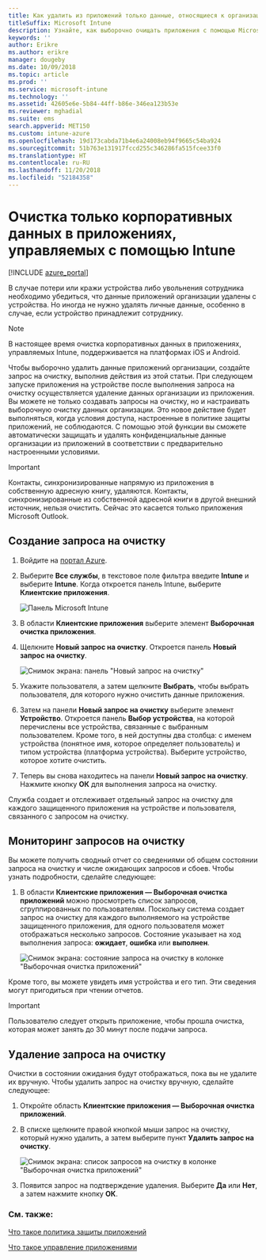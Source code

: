 ```yaml
---
title: Как удалить из приложений только данные, относящиеся к организации
titleSuffix: Microsoft Intune
description: Узнайте, как выборочно очищать приложения с помощью Microsoft Intune.
keywords: ''
author: Erikre
ms.author: erikre
manager: dougeby
ms.date: 10/09/2018
ms.topic: article
ms.prod: ''
ms.service: microsoft-intune
ms.technology: ''
ms.assetid: 42605e6e-5b84-44ff-b86e-346ea123b53e
ms.reviewer: mghadial
ms.suite: ems
search.appverid: MET150
ms.custom: intune-azure
ms.openlocfilehash: 19d173cabda71b4e6a24008eb94f9665c54ba924
ms.sourcegitcommit: 51b763e131917fccd255c346286fa515fcee33f0
ms.translationtype: HT
ms.contentlocale: ru-RU
ms.lasthandoff: 11/20/2018
ms.locfileid: "52184358"
---
```

# <a name="how-to-wipe-only-corporate-data-from-intune-managed-apps"></a>Очистка только корпоративных данных в приложениях, управляемых с помощью Intune

[!INCLUDE [azure_portal](./includes/azure_portal.md)]

В случае потери или кражи устройства либо увольнения сотрудника необходимо убедиться, что данные приложений организации удалены с устройства. Но иногда не нужно удалять личные данные, особенно в случае, если устройство принадлежит сотруднику.

>[!NOTE]
> В настоящее время очистка корпоративных данных в приложениях, управляемых Intune, поддерживается на платформах iOS и Android.

Чтобы выборочно удалить данные приложений организации, создайте запрос на очистку, выполнив действия из этой статьи. При следующем запуске приложения на устройстве после выполнения запроса на очистку осуществляется удаление данных организации из приложения. Вы можете не только создавать запросы на очистку, но и настраивать выборочную очистку данных организации. Это новое действие будет выполняться, когда условия доступа, настроенные в политике защиты приложений, не соблюдаются. С помощью этой функции вы сможете автоматически защищать и удалять конфиденциальные данные организации из приложений в соответствии с предварительно настроенными условиями.

>[!IMPORTANT]
> Контакты, синхронизированные напрямую из приложения в собственную адресную книгу, удаляются. Контакты, синхронизированные из собственной адресной книги в другой внешний источник, нельзя очистить. Сейчас это касается только приложения Microsoft Outlook.

## <a name="create-a-wipe-request"></a>Создание запроса на очистку

1.  Войдите на [портал Azure](https://portal.azure.com).

2.  Выберите **Все службы**, в текстовое поле фильтра введите **Intune** и выберите **Intune**. Когда откроется панель Intune, выберите **Клиентские приложения**.

    ![Панель Microsoft Intune](./media/apps-selective-wipe01.png)

3.  В области **Клиентские приложения** выберите элемент **Выборочная очистка приложения**.

4.  Щелкните **Новый запрос на очистку**. Откроется панель **Новый запрос на очистку**.

    ![Снимок экрана: панель "Новый запрос на очистку"](./media/AzurePortal_MAM_NewWipeRequest.png)

5.  Укажите пользователя, а затем щелкните **Выбрать**, чтобы выбрать пользователя, для которого нужно очистить данные приложения.

6.  Затем на панели **Новый запрос на очистку** выберите элемент **Устройство**. Откроется панель **Выбор устройства**, на которой перечислены все устройства, связанные с выбранным пользователем. Кроме того, в ней доступны два столбца: с именем устройства (понятное имя, которое определяет пользователь) и типом устройства (платформа устройства). Выберите устройство, которое хотите очистить.

7.  Теперь вы снова находитесь на панели **Новый запрос на очистку**. Нажмите кнопку **ОК** для выполнения запроса на очистку.

Служба создает и отслеживает отдельный запрос на очистку для каждого защищенного приложения на устройстве и пользователя, связанного с запросом на очистку.

## <a name="monitor-your-wipe-requests"></a>Мониторинг запросов на очистку

Вы можете получить сводный отчет со сведениями об общем состоянии запроса на очистку и числе ожидающих запросов и сбоев. Чтобы узнать подробности, сделайте следующее:

1.  В области **Клиентские приложения — Выборочная очистка приложений** можно просмотреть список запросов, сгруппированных по пользователям. Поскольку система создает запрос на очистку для каждого выполняемого на устройстве защищенного приложения, для одного пользователя может отображаться несколько запросов. Состояние указывает на ход выполнения запроса: **ожидает**, **ошибка** или **выполнен**.

    ![Снимок экрана: состояние запроса на очистку в колонке "Выборочная очистка приложений"](./media/wipe-request-status-1.png)

Кроме того, вы можете увидеть имя устройства и его тип. Эти сведения могут пригодиться при чтении отчетов.

>[!IMPORTANT]
> Пользователю следует открыть приложение, чтобы прошла очистка, которая может занять до 30 минут после подачи запроса.

## <a name="delete-a-wipe-request"></a>Удаление запроса на очистку

Очистки в состоянии ожидания будут отображаться, пока вы не удалите их вручную. Чтобы удалить запрос на очистку вручную, сделайте следующее:

1.  Откройте область **Клиентские приложения — Выборочная очистка приложений**.

2.  В списке щелкните правой кнопкой мыши запрос на очистку, который нужно удалить, а затем выберите пункт **Удалить запрос на очистку**.

    ![Снимок экрана: список запросов на очистку в колонке "Выборочная очистка приложений"](./media/delete-wipe-request.png)

3.  Появится запрос на подтверждение удаления. Выберите **Да** или **Нет**, а затем нажмите кнопку **ОК**.

### <a name="see-also"></a>См. также:
[Что такое политика защиты приложений](app-protection-policy.md)

[Что такое управление приложениями](app-management.md)
